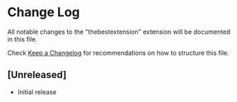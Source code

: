 # Change Log

All notable changes to the "thebestextension" extension will be documented in this file.

Check [Keep a Changelog](http://keepachangelog.com/) for recommendations on how to structure this file.

## [Unreleased]

- Initial release